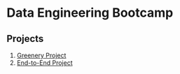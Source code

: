 # Data Engineering Bootcamp

## Projects

1. [Greenery Project](00-bootcamp-project)
1. [End-to-End Project](07-end-to-end-project)


